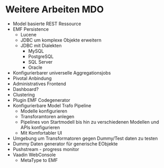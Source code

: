 # Weitere Arbeiten MDO

* Model basierte REST Ressource
* EMF Persistence
  * Lucene
  * JDBC um komplexe Objekte erweitern
  * JDBC mit Dialekten
    * MySQL
    * PostgreSQL
    * SQL Server
    * Oracle
* Konfigurierbarer universelle Aggregationsjobs
* Pivotal Anbindung
* Administratives Frontend
* Dashboard?
* Clustering
* Plugin EMF Codegenerator
* Konfigurierbare Model Trafo Pipeline
	* Modelle konfigurieren
	* Transforamtoren anlegen
	* Pipelines von Startmodell bis hin zu verschiedenen Modellen und APIs konfigurieren
	* Mit Komfortabler UI
* Umgebung um Transformatoren gegen Dummy/Test daten zu testen
* Dummy Daten generator für generische EObjekte
* Pushstream - progress monitor
* Vaadin WebConsole
	* MetaType to EMF